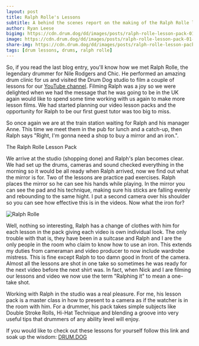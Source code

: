 ```yaml
---
layout: post
title: Ralph Rolle's Lessons
subtitle: A behind the scenes report on the making of the Ralph Rolle lesson pack for DRUM.DOG.
author: Ryan Leese
bigimg: https://cdn.drum.dog/dd/images/posts/ralph-rolle-lesson-pack-01-header.jpg
image: https://cdn.drum.dog/dd/images/posts/ralph-rolle-lesson-pack-01-sq.jpg
share-img: https://cdn.drum.dog/dd/images/posts/ralph-rolle-lesson-pack-01-shareimgage.jpg
tags: [drum lessons, drums, ralph rolle]
---
```


So, if you read the last blog entry, you'll know how we met Ralph Rolle, the legendary drummer for Nile Rodgers and Chic. He performed an amazing drum clinic for us and visited the Drum Dog studio to film a couple of lessons for our [YouTube channel](https://www.youtube.com/drumdog). Filming Ralph was a joy so we were delighted when we had the message that he was going to be in the UK again would like to spend some time working with us again to make more lesson films.  We had started planning our video lesson packs and the opportunity for Ralph to be our first guest tutor was too big to miss. 

So once again we are at the train station waiting for Ralph and his manager Anne. This time we meet them in the pub for lunch and a catch-up, then Ralph says "Right, I'm gonna need a shop to buy a mirror and an iron.".

The Ralph Rolle Lesson Pack

We arrive at the studio (shopping done) and Ralph's plan becomes clear. We had set up the drums, cameras and sound checked everything in the morning so it would be all ready when Ralph arrived, now we find out what the mirror is for. Two of the lessons are practice pad exercises. Ralph places the mirror so he can see his hands while playing. In the mirror you can see the pad and his technique, making sure his sticks are falling evenly and rebounding to the same hight. I put a second camera over his shoulder so you can see how effective this is in the videos. Now what the iron for?

![Ralph Rolle](https://cdn.drum.dog//dd/images/posts/ralphRolle01.jpg)

Well, nothing so interesting, Ralph has a change of clothes with him for each lesson in the pack giving each video is own individual look. The only trouble with that is, they have been in a suitcase and Ralph and I are the only people in the room who claim to know how to use an iron. This extends my duties from cameraman and video producer to now include wardrobe mistress. This is fine except Ralph to too damn good in front of the camera. Almost all the lessons are shot in one take so sometimes he was ready for the next video before the next shirt was. In fact, when Nick and I are filming our lessons and video we now use the term "Ralphing it" to mean a one-take shot. 

Working with Ralph in the studio was a real pleasure. For me, his lesson pack is a master class in how to present to a camera as if the watcher is in the room with him. For a drummer, his pack takes simple subjects like Double Stroke Rolls, Hi-Hat Technique and blending a groove into very useful tips that drummers of any ability level will enjoy. 

If you would like to check out these lessons for yourself follow this link and soak up the wisdom: [DRUM.DOG](https://drum.dog)




